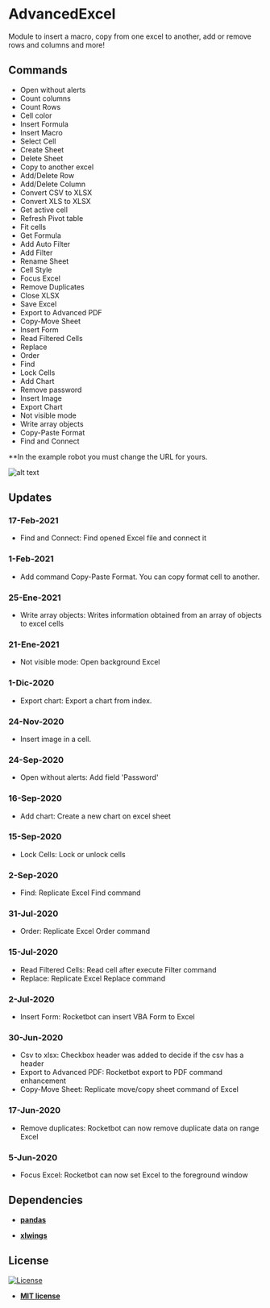 # AdvancedExcel
Module to insert a macro, copy from one excel to another, add or remove rows and columns and more!

## Commands
<ul class="commands_readme">
    <li>Open without alerts</li>
    <li>Count columns</li>
    <li>Count Rows</li>
    <li>Cell color</li>
    <li>Insert Formula</li>
    <li>Insert Macro</li>
    <li>Select Cell</li>
    <li>Create Sheet</li>
    <li>Delete Sheet</li>
    <li>Copy to another excel</li>
    <li>Add/Delete Row</li>
    <li>Add/Delete Column</li>
    <li>Convert CSV to XLSX</li>
    <li>Convert XLS to XLSX</li>
    <li>Get active cell</li>
    <li>Refresh Pivot table</li>
    <li>Fit cells</li>
    <li>Get Formula</li>
    <li>Add Auto Filter</li>
    <li>Add Filter</li>
    <li>Rename Sheet</li>
    <li>Cell Style</li>
    <li>Focus Excel</li>
    <li>Remove Duplicates</li>
    <li>Close XLSX</li>
    <li>Save Excel</li>
    <li>Export to Advanced PDF</li>
    <li>Copy-Move Sheet</li>
    <li>Insert Form</li>
    <li>Read Filtered Cells</li>
    <li>Replace</li>
    <li>Order</li>
    <li>Find</li>
    <li>Lock Cells</li>
    <li>Add Chart</li>
    <li>Remove password</li>
    <li>Insert Image</li>
    <li>Export Chart</li>
    <li>Not visible mode</li>
    <li>Write array objects</li>
    <li>Copy-Paste Format</li>
    <li>Find and Connect</li>
</ul>

**In the example robot you must change the URL for yours.

![alt text](https://raw.githubusercontent.com/rocketbot-cl/AdvancedExcel/master/example/excel.png)


## Updates

### 17-Feb-2021
- Find and Connect: Find opened Excel file and connect it
### 1-Feb-2021
- Add command Copy-Paste Format. You can copy format cell to another.
### 25-Ene-2021
- Write array objects: Writes information obtained from an array of objects to excel cells
### 21-Ene-2021
- Not visible mode: Open background Excel
### 1-Dic-2020
- Export chart: Export a chart from index.
### 24-Nov-2020
- Insert image in a cell.
### 24-Sep-2020
- Open without alerts: Add field 'Password'
### 16-Sep-2020
- Add chart: Create a new chart on excel sheet 
### 15-Sep-2020
- Lock Cells: Lock or unlock cells 
### 2-Sep-2020
- Find: Replicate Excel Find command 
### 31-Jul-2020
- Order: Replicate Excel Order command 
### 15-Jul-2020
- Read Filtered Cells: Read cell after execute Filter command
- Replace: Replicate Excel Replace command 
### 2-Jul-2020
- Insert Form: Rocketbot can insert VBA Form to Excel
### 30-Jun-2020
- Csv to xlsx: Checkbox header was added to decide if the csv has a header
- Export to Advanced PDF: Rocketbot export to PDF command enhancement
- Copy-Move Sheet: Replicate move/copy sheet command of Excel
### 17-Jun-2020
- Remove duplicates: Rocketbot can now remove duplicate data on range Excel
### 5-Jun-2020
- Focus Excel: Rocketbot can now set Excel to the foreground window



<h2>Dependencies</h2>

<ul>
  <li>
    <strong>
      <a href="https://pypi.org/project/pandas/">pandas</a>
    </strong> 
  </li>  
</ul>  
<ul>
  <li>
    <strong>
      <a href="https://pypi.org/project/xlwings/">xlwings</a>
    </strong> 
  </li>  
</ul>  

<h2>License</h2>

<p><a href="http://badges.mit-license.org" rel="nofollow"><img src="https://camo.githubusercontent.com/107590fac8cbd65071396bb4d04040f76cde5bde/687474703a2f2f696d672e736869656c64732e696f2f3a6c6963656e73652d6d69742d626c75652e7376673f7374796c653d666c61742d737175617265" alt="License" data-canonical-src="http://img.shields.io/:license-mit-blue.svg?style=flat-square" style="max-width:100%;"></a></p>

<ul>
  <li><strong><a href="http://opensource.org/licenses/mit-license.php" rel="nofollow">MIT license</a></strong></li>
</ul>  
